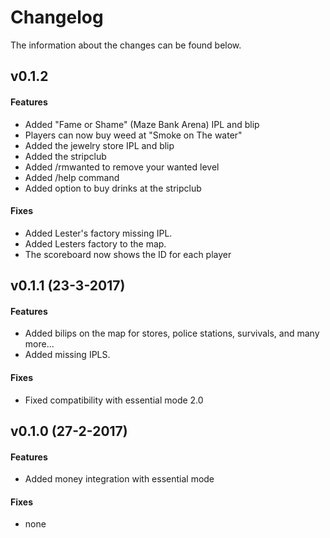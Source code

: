 # Changelog
The information about the changes can be found below.   

## v0.1.2
#### Features
- Added "Fame or Shame" (Maze Bank Arena) IPL and blip
- Players can now buy weed at "Smoke on The water"
- Added the jewelry store IPL and blip
- Added the stripclub
- Added /rmwanted to remove your wanted level
- Added /help command
- Added option to buy drinks at the stripclub

#### Fixes
- Added Lester's factory missing IPL.
- Added Lesters factory to the map.
- The scoreboard now shows the ID for each player

## v0.1.1 (23-3-2017)   
#### Features
- Added bilips on the map for stores, police stations, survivals, and many more...
- Added missing IPLS.

#### Fixes
- Fixed compatibility with essential mode 2.0   

## v0.1.0 (27-2-2017)  
#### Features
- Added money integration with essential mode

#### Fixes
- none
